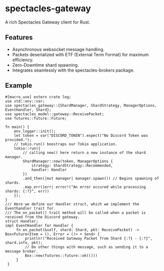 # spectacles-gateway

A rich Spectacles Gateway client for Rust.

## Features
- Asynchronous websocket message handling.
- Packets deserialized with ETF (External Term Format) for maximum efficiency.
- Zero-Downtime shard spawning.
- Integrates seamlessly with the spectacles-brokers package.


## Example
```rust,norun
#[macro_use] extern crate log;
use std::env::var;
use spectacles_gateway::{ShardManager, ShardStrategy, ManagerOptions, EventHandler, Shard};
use spectacles_model::gateway::ReceivePacket;
use futures::future::Future;

fn main() {
    env_logger::init();
    let token = var("DISCORD_TOKEN").expect("No Discord Token was provided.");
    // tokio.run() boostraps our Tokio application.
    tokio::run({
        // calling new() here return a new instance of the shard manager.
        ShardManager::new(token, ManagerOptions {
            strategy: ShardStrategy::Recommended,
            handler: Handler
        })
        .and_then(|mut manager| manager.spawn()) // Begins spawning of shards.
        .map_err(|err| error!("An error occured while processing shards: {:?}", err))
    });
}
/// Here we define our Handler struct, which we implement the Eventhandler trait for.
/// The on_packet() trait method will be called when a packet is received from the Discord gateway.
struct Handler;
impl EventHandler for Handler {
     fn on_packet(&self, shard: Shard, pkt: ReceivePacket) -> Box<Future<Item = (), Error = ()> + Send> {
         println!("Received Gateway Packet from Shard {:?} - {:?}", shard.info, pkt);
         // Do other things with message, such as sending it to a message broker.
         Box::new(futures::future::ok(()))
     }
 }
```